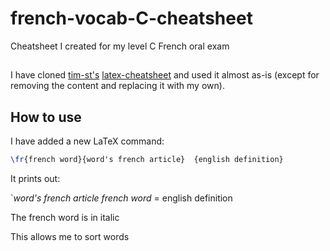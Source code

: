 # french-vocab-C-cheatsheet
Cheatsheet I created for my level C French oral exam

##
I have cloned [tim-st's](https://github.com/tim-st)
[latex-cheatsheet](https://github.com/tim-st/latex-cheatsheet) and
used it almost as-is (except for removing the content and replacing it
with my own).



## How to use
I have added a new LaTeX command:

```tex
\fr{french word}{word's french article}  {english definition}
```

It prints out:

`_word's french article french word_ = english definition

The french word is in italic


This allows me to sort words
